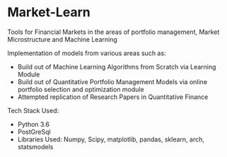 # Market-Learn

Tools for Financial Markets in the areas of portfolio management, Market Microstructure and Machine Learning

Implementation of models from various areas such as: 
- Build out of Machine Learning Algorithms from Scratch via Learning Module
- Build out of Quantitative Portfolio Management Models via online portfolio selection and optimization module
- Attempted replication of Research Papers in Quantitative Finance

Tech Stack Used: 
- Python 3.6
- PostGreSql 
- Libraries Used: Numpy, Scipy, matplotlib, pandas, sklearn, arch, statsmodels

